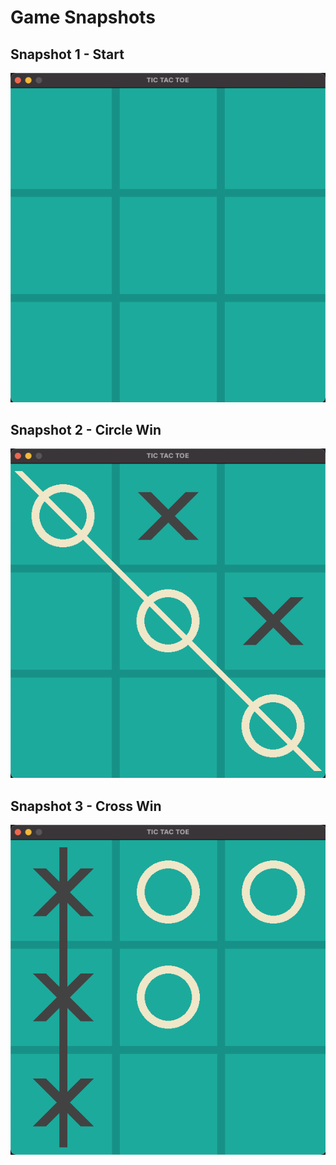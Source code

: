 # Game Snapshots

## Snapshot 1 - Start
![snapshot1](snapshots/snapshot1.png)

## Snapshot 2 - Circle Win
![snapshot1](snapshots/snapshot2.png)

## Snapshot 3 - Cross Win
![snapshot1](snapshots/snapshot3.png)
